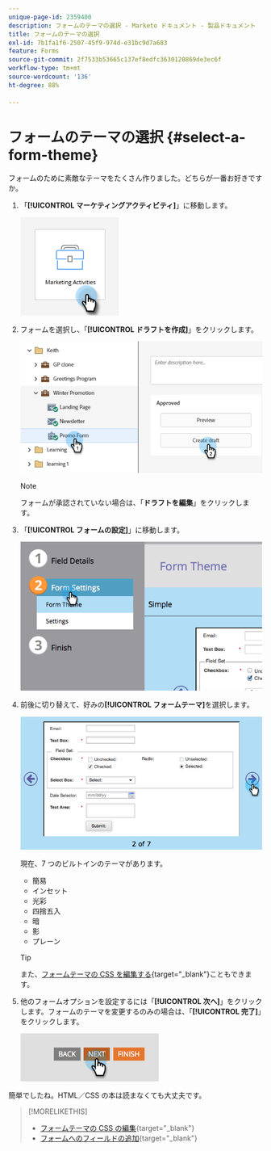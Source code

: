 ```yaml
---
unique-page-id: 2359400
description: フォームのテーマの選択 - Marketo ドキュメント - 製品ドキュメント
title: フォームのテーマの選択
exl-id: 7b1fa1f6-2507-45f9-974d-e31bc9d7a683
feature: Forms
source-git-commit: 2f7533b53665c137ef8edfc3630120869de3ec6f
workflow-type: tm+mt
source-wordcount: '136'
ht-degree: 88%

---
```


# フォームのテーマの選択 {#select-a-form-theme}

フォームのために素敵なテーマをたくさん作りました。どちらが一番お好きですか。

1. 「**[!UICONTROL マーケティングアクティビティ]**」に移動します。

   ![](assets/select-a-form-theme-1.png)


1. フォームを選択し、「**[!UICONTROL ドラフトを作成]**」をクリックします。

   ![](assets/select-a-form-theme-2.png)

   >[!NOTE]
   >
   >フォームが承認されていない場合は、「**ドラフトを編集**」をクリックします。

1. 「**[!UICONTROL フォームの設定]**」に移動します。

   ![](assets/select-a-form-theme-3.png)

1. 前後に切り替えて、好みの&#x200B;**[!UICONTROL フォームテーマ]**&#x200B;を選択します。

   ![](assets/select-a-form-theme-4.png)

   現在、7 つのビルトインのテーマがあります。

   * 簡易
   * インセット
   * 光彩
   * 四捨五入
   * 暗
   * 影
   * プレーン

   >[!TIP]
   >
   >また、[フォームテーマの CSS を編集する](/help/marketo/product-docs/demand-generation/forms/form-design/edit-the-css-of-a-form-theme.md){target="_blank"}こともできます。

1. 他のフォームオプションを設定するには「**[!UICONTROL 次へ]**」をクリックします。フォームのテーマを変更するのみの場合は、「**[!UICONTROL 完了]**」をクリックします。

   ![](assets/select-a-form-theme-5.png)

簡単でしたね。HTML／CSS の本は読まなくても大丈夫です。

>[!MORELIKETHIS]
>
>* [フォームテーマの CSS の編集](/help/marketo/product-docs/demand-generation/forms/form-design/edit-the-css-of-a-form-theme.md){target="_blank"}
>* [フォームへのフィールドの追加](/help/marketo/product-docs/demand-generation/forms/creating-a-form/add-a-field-to-a-form.md){target="_blank"}
